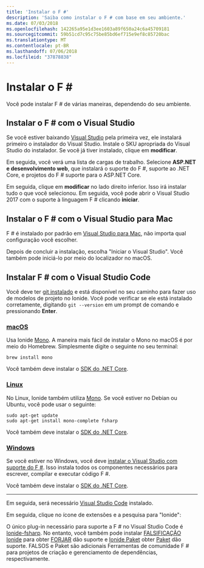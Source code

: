 ```yaml
---
title: 'Instalar o F #'
description: 'Saiba como instalar o F # com base em seu ambiente.'
ms.date: 07/03/2018
ms.openlocfilehash: 142265a95e1d3ee1603a89f650a24c6a45709181
ms.sourcegitcommit: 59b51cd7c95c75be85bd6ef715e9ef8c85720bac
ms.translationtype: MT
ms.contentlocale: pt-BR
ms.lasthandoff: 07/06/2018
ms.locfileid: "37878838"
---
```

# <a name="install-f"></a>Instalar o F # #

Você pode instalar F # de várias maneiras, dependendo do seu ambiente.

## <a name="install-f-with-visual-studio"></a>Instalar o F # com o Visual Studio

Se você estiver baixando [Visual Studio](https://visualstudio.microsoft.com/) pela primeira vez, ele instalará primeiro o instalador do Visual Studio. Instale o SKU apropriada do Visual Studio do instalador. Se você já tiver instalado, clique em **modificar**.

Em seguida, você verá uma lista de cargas de trabalho. Selecione **ASP.NET e desenvolvimento web**, que instalará o suporte do F #, suporte ao .NET Core, e projetos do F # suporte para o ASP.NET Core.

Em seguida, clique em **modificar** no lado direito inferior.  Isso irá instalar tudo o que você selecionou. Em seguida, você pode abrir o Visual Studio 2017 com o suporte à linguagem F # clicando **iniciar**.

## <a name="install-f-with-visual-studio-for-mac"></a>Instalar o F # com o Visual Studio para Mac

F # é instalado por padrão em [Visual Studio para Mac](https://visualstudio.microsoft.com/vs/mac/), não importa qual configuração você escolher.

Depois de concluir a instalação, escolha "Iniciar o Visual Studio". Você também pode iniciá-lo por meio do localizador no macOS.

## <a name="install-f-with-visual-studio-code"></a>Instalar F # com o Visual Studio Code

Você deve ter [git instalado](https://git-scm.com/download) e está disponível no seu caminho para fazer uso de modelos de projeto no Ionide. Você pode verificar se ele está instalado corretamente, digitando `git --version` em um prompt de comando e pressionando **Enter**.

### <a name="macostabmacos"></a>[macOS](#tab/macos)

Usa Ionide [Mono](http://www.mono-project.com). A maneira mais fácil de instalar o Mono no macOS é por meio do Homebrew. Simplesmente digite o seguinte no seu terminal:

```console
brew install mono
```

Você também deve instalar o [SDK do .NET Core](https://www.microsoft.com/net/download).

### <a name="linuxtablinux"></a>[Linux](#tab/linux)

No Linux, Ionide também utiliza [Mono](https://www.mono-project.com). Se você estiver no Debian ou Ubuntu, você pode usar o seguinte:

```console
sudo apt-get update
sudo apt-get install mono-complete fsharp
```

Você também deve instalar o [SDK do .NET Core](https://www.microsoft.com/net/download).

### <a name="windowstabwindows"></a>[Windows](#tab/windows)

Se você estiver no Windows, você deve [instalar o Visual Studio com suporte do F #](#install-f-with-visual-studio). Isso instala todos os componentes necessários para escrever, compilar e executar código F #.

Você também deve instalar o [SDK do .NET Core](https://www.microsoft.com/net/download/).

---

Em seguida, será necessário [Visual Studio Code](https://code.visualstudio.com) instalado.

Em seguida, clique no ícone de extensões e a pesquisa para "Ionide":

O único plug-in necessário para suporte a F # no Visual Studio Code é [Ionide-fsharp](https://marketplace.visualstudio.com/items?itemName=Ionide.Ionide-fsharp). No entanto, você também pode instalar [FALSIFICAÇÃO Ionide](https://marketplace.visualstudio.com/items?itemName=Ionide.Ionide-FAKE) para obter [FORJAR](https://fsharp.github.io/FAKE/) dão suporte e [Ionide Paket](https://marketplace.visualstudio.com/items?itemName=Ionide.Ionide-Paket) obter [Paket](https://fsprojects.github.io/Paket/) dão suporte. FALSOS e Paket são adicionais Ferramentas de comunidade F # para projetos de criação e gerenciamento de dependências, respectivamente.